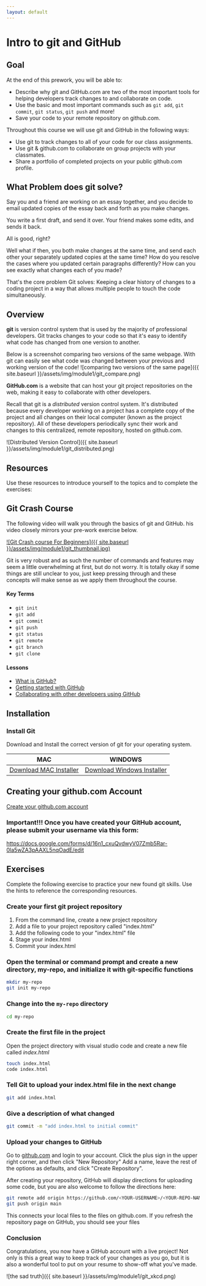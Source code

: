 ```yaml
---
layout: default
---
```


# Intro to git and GitHub

## Goal

At the end of this prework, you will be able to:
- Describe why git and GitHub.com are two of the most important tools for helping developers track changes to and collaborate on code.
- Use the basic and most important commands such as `git add`, `git commit`, `git status`, `git push` and more!
- Save your code to your remote repository on github.com.

Throughout this course we will use git and GitHub in the following ways:
- Use git to track changes to all of your code for our class assignments.
- Use git & github.com to collaborate on group projects with your classmates.
- Share a portfolio of completed projects on your public github.com profile.

## What Problem does git solve?

Say you and a friend are working on an essay together, and you decide to email updated copies of the essay back and forth as you make changes.

You write a first draft, and send it over.
Your friend makes some edits, and sends it back.

All is good, right?

Well what if then, you both make changes at the same time, and send each other your separately updated copies at the same time? How do you resolve the cases where you updated certain paragraphs differently? How can you see exactly what changes each of you made?

That's the core problem Git solves: Keeping a clear history of changes to a coding project in a way that allows multiple people to touch the code simultaneously.

## Overview

**git** is version control system that is used by the majority of professional developers.  Git tracks changes to your code so that it's easy to identify what code has changed from one version to another.

Below is a screenshot comparing two versions of the same webpage. With git can easily see what code was changed between your previous and working version of the code!
![comparing two versions of the same page]({{ site.baseurl }}/assets/img/module1/git_compare.png)
<!-- TODO: Add image here ^ -->

**GitHub.com** is a website that can host your git project repositories on the web, making it easy to collaborate with other developers.  

Recall that git is a *distributed* version control system. It's distributed because every developer working on a project has a complete copy of the project and all changes on their local computer (known as the project repository). All of these developers periodically sync their work and changes to this centralized, remote repository, hosted on github.com.  

<!-- TODO: Add image here -->
![Distributed Version Control]({{ site.baseurl }}/assets/img/module1/git_distributed.png)

## Resources

Use these resources to introduce yourself to the topics and to complete the exercises:

## Git Crash Course

The following video will walk you through the basics of git and GitHub. his video closely mirrors your pre-work exercise below.

[![Git Crash course For Beginners]({{ site.baseurl }}/assets/img/module1/git_thumbnail.jpg)](ttps://www.youtube.com/watch?v=USjZcfj8yxE)

Git is very robust and as such the number of commands and features may seem a little overwhelming at first, but do not worry. It is totally okay if some things are still unclear to you, just keep pressing through and these concepts will make sense as we apply them throughout the course.

#### Key Terms
* `git init`
* `git add`
* `git commit`
* `git push`
* `git status`
* `git remote`
* `git branch`
* `git clone`


#### Lessons
* [What is GitHub?]()
* [Getting started with GitHub]()
* [Collaborating with other developers using GitHub]()


## Installation

### Install Git
Download and Install the correct version of git for your operating system.

MAC | WINDOWS
|---|---|
[Download MAC Installer](https://sourceforge.net/projects/git-osx-installer/files/) | [Download Windows Installer](https://gitforwindows.org/)

## Creating your github.com Account
[Create your github.com account](https://github.com/join?ref_cta=Sign+up&ref_loc=header+logged+out&ref_page=%2F&source=header-home)

### Important!!! Once you have created your GitHub account, please submit your username via this form: 

https://docs.google.com/forms/d/16n1_cxuQvdwyV07Zmb5Rar-0la5wZA3pAAXL5nqOadE/edit

## Exercises

Complete the following exercise to practice your new found git skills. Use the hints to reference the corresponding resources.

### Create your first git project repository

1. From the command line, create a new project repository
2. Add a file to your project repository called "index.html"
3. Add the following code to your "index.html" file
4. Stage your index.html
5. Commit your index.html

### Open the terminal or command prompt and create a new directory, my-repo, and initialize it with git-specific functions

```bash
mkdir my-repo
git init my-repo
```

### Change into the `my-repo` directory

```bash
cd my-repo
```

### Create the first file in the project

Open the project directory with visual studio code and create a new file called *index.html*

```bash
touch index.html
code index.html 
```

### Tell Git to upload your index.html file in the next change

```bash
git add index.html
```

### Give a description of what changed

```bash
git commit -m "add index.html to initial commit"
```

### Upload your changes to GitHub

Go to [github.com](https://github.com) and login to your account.  Click the plus sign in the upper right corner, and then click "New Repository"
Add a name, leave the rest of the options as defaults, and click "Create Repository".

After creating your repository, GitHub will display directions for uploading some code, but you are also welcome to follow the directions here:

```bash
git remote add origin https://github.com/<YOUR-USERNAME>/<YOUR-REPO-NAME>.git
git push origin main
```

This connects your local files to the files on github.com. If you refresh the repository page on GitHub, you should see your files

### Conclusion 

Congratulations, you now have a GitHub account with a live project! Not only is this a great way to keep track of your changes as you go, but it is also a wonderful tool to put on your resume to show-off what you've made.

![the sad truth]({{ site.baseurl }}/assets/img/module1/git_xkcd.png)
